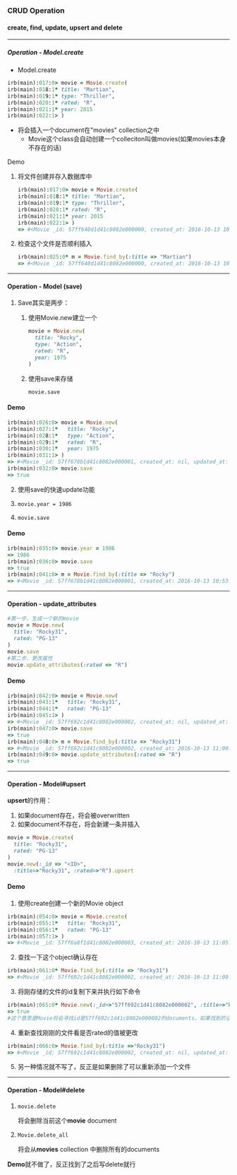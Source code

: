 ### CRUD Operation

#### create, find, update, upsert and delete

---

##### Operation - Model.create

* Model.create

```ruby
irb(main):017:0> movie = Movie.create(
irb(main):018:1* title: "Martian",
irb(main):019:1* type: "Thriller",
irb(main):020:1* rated: "R",
irb(main):021:1* year: 2015
irb(main):022:1> )
```

* 将会插入一个document在"movies" collection之中
  *  Movie这个class会自动创建一个colleciton叫做movies(如果movies本身不存在的话)

Demo

1. 将文件创建并存入数据库中

   ```ruby
   irb(main):017:0> movie = Movie.create(
   irb(main):018:1* title: "Martian",
   irb(main):019:1* type: "Thriller",
   irb(main):020:1* rated: "R",
   irb(main):021:1* year: 2015
   irb(main):022:1> )
   => #<Movie _id: 57ff640d1d41c8082e000000, created_at: 2016-10-13 10:38:05 UTC, updated_at: 2016-10-13 10:38:05 UTC, title: "Martian", type: "Thriller", rated: "R", year: 2015, release_date: nil, runtime: nil, votes: nil, countries: nil, languages: nil, genres: nil, filmingLocations(filming_locations): nil, metascore: nil, simplePlot(simple_plot): nil, plot: nil, urlIMDB(url_imdb): nil, urlPoster(url_poster): nil, directors: nil, actors: nil, writer_ids: nil, sequel_of: nil>
   ```

2. 检查这个文件是否顺利插入

   ```ruby
   irb(main):025:0* m = Movie.find_by(:title => "Martian")
   => #<Movie _id: 57ff640d1d41c8082e000000, created_at: 2016-10-13 10:38:05 UTC, updated_at: 2016-10-13 10:38:05 UTC, title: "Martian", type: "Thriller", rated: "R", year: 2015, release_date: nil, runtime: nil, votes: nil, countries: nil, languages: nil, genres: nil, filmingLocations(filming_locations): nil, metascore: nil, simplePlot(simple_plot): nil, plot: nil, urlIMDB(url_imdb): nil, urlPoster(url_poster): nil, directors: nil, actors: nil, writer_ids: nil, sequel_of: nil>
   ```

---

#### Operation - Model (save)

1. Save其实是两步：

   1. 使用Movie.new建立一个

      ```ruby
      movie = Movie.new(
        title: "Rocky",
        type: "Action",
        rated: "R",
        year: 1975
      )
      ```

   2. 使用save来存储

      ```movie.save```

#### Demo

```ruby
irb(main):026:0> movie = Movie.new(
irb(main):027:1*   title: "Rocky",
irb(main):028:1*   type: "Action",
irb(main):029:1*   rated: "R",
irb(main):030:1*   year: 1975
irb(main):031:1> )
=> #<Movie _id: 57ff678b1d41c8082e000001, created_at: nil, updated_at: nil, title: "Rocky", type: "Action", rated: "R", year: 1975, release_date: nil, runtime: nil, votes: nil, countries: nil, languages: nil, genres: nil, filmingLocations(filming_locations): nil, metascore: nil, simplePlot(simple_plot): nil, plot: nil, urlIMDB(url_imdb): nil, urlPoster(url_poster): nil, directors: nil, actors: nil, writer_ids: nil, sequel_of: nil>
irb(main):032:0> movie.save
=> true
```

2. 使用save的快速update功能


1. ```movie.year = 1986```
2. ```movie.save```

#### Demo

```ruby
irb(main):035:0> movie.year = 1986
=> 1986
irb(main):036:0> movie.save
=> true
irb(main):041:0> m = Movie.find_by(:title => "Rocky")
=> #<Movie _id: 57ff678b1d41c8082e000001, created_at: 2016-10-13 10:53:34 UTC, updated_at: 2016-10-13 10:55:23 UTC, title: "Rocky", type: "Action", rated: "R", year: 1986, release_date: nil, runtime: nil, votes: nil, countries: nil, languages: nil, genres: nil, filmingLocations(filming_locations): nil, metascore: nil, simplePlot(simple_plot): nil, plot: nil, urlIMDB(url_imdb): nil, urlPoster(url_poster): nil, directors: nil, actors: nil, writer_ids: nil, sequel_of: nil>
```

---

#### Operation - update_attributes 

```ruby
#第一步，生成一个新的movie
movie = Movie.new(
  title: "Rocky31",
  rated: "PG-13"
)
movie.save
#第二步，更改属性
movie.update_attributes(:rated => "R")
```

#### Demo

```ruby
irb(main):042:0> movie = Movie.new(
irb(main):043:1*   title: "Rocky31",
irb(main):044:1*   rated: "PG-13"
irb(main):045:1> )
=> #<Movie _id: 57ff692c1d41c8082e000002, created_at: nil, updated_at: nil, title: "Rocky31", type: nil, rated: "PG-13", year: nil, release_date: nil, runtime: nil, votes: nil, countries: nil, languages: nil, genres: nil, filmingLocations(filming_locations): nil, metascore: nil, simplePlot(simple_plot): nil, plot: nil, urlIMDB(url_imdb): nil, urlPoster(url_poster): nil, directors: nil, actors: nil, writer_ids: nil, sequel_of: nil>
irb(main):047:0> movie.save
=> true
irb(main):048:0> m = Movie.find_by(:title => "Rocky31")
=> #<Movie _id: 57ff692c1d41c8082e000002, created_at: 2016-10-13 11:00:08 UTC, updated_at: 2016-10-13 11:00:08 UTC, title: "Rocky31", type: nil, rated: "PG-13", year: nil, release_date: nil, runtime: nil, votes: nil, countries: nil, languages: nil, genres: nil, filmingLocations(filming_locations): nil, metascore: nil, simplePlot(simple_plot): nil, plot: nil, urlIMDB(url_imdb): nil, urlPoster(url_poster): nil, directors: nil, actors: nil, writer_ids: nil, sequel_of: nil>
irb(main):049:0> movie.update_attributes(:rated => "R")
=> true
```

---



#### Operation - Model#upsert

**upsert**的作用：

1. 如果document存在，将会被overwritten
2. 如果document不存在，将会新建一条并插入

```ruby
movie = Movie.create(
  title: "Rocky31",
  rated: "PG-13"
)
movie.new(:_id => "<ID>",
  :title=>"Rocky31", :rated=>"R").upsert
```

#### Demo

1. 使用create创建一个新的Movie object

```ruby
irb(main):054:0> movie = Movie.create(
irb(main):055:1*   title: "Rocky31",
irb(main):056:1*   rated: "PG-13"
irb(main):057:1> )
=> #<Movie _id: 57ff6a8f1d41c8082e000003, created_at: 2016-10-13 11:05:51 UTC, updated_at: 2016-10-13 11:05:51 UTC, title: "Rocky31", type: nil, rated: "PG-13", year: nil, release_date: nil, runtime: nil, votes: nil, countries: nil, languages: nil, genres: nil, filmingLocations(filming_locations): nil, metascore: nil, simplePlot(simple_plot): nil, plot: nil, urlIMDB(url_imdb): nil, urlPoster(url_poster): nil, directors: nil, actors: nil, writer_ids: nil, sequel_of: nil>
```

2. 查找一下这个object确认存在

```ruby
irb(main):061:0* Movie.find_by(:title => "Rocky31")
=> #<Movie _id: 57ff692c1d41c8082e000002, created_at: 2016-10-13 11:00:08 UTC, updated_at: 2016-10-13 11:01:30 UTC, title: "Rocky31", type: nil, rated: "R", year: nil, release_date: nil, runtime: nil, votes: nil, countries: nil, languages: nil, genres: nil, filmingLocations(filming_locations): nil, metascore: nil, simplePlot(simple_plot): nil, plot: nil, urlIMDB(url_imdb): nil, urlPoster(url_poster): nil, directors: nil, actors: nil, writer_ids: nil, sequel_of: nil>
```

3. 将刚存储的文件的id复制下来并执行如下命令

```ruby
irb(main):065:0* Movie.new(:_id=>"57ff692c1d41c8082e000002", :title=>"Rocky31", :rated=>"R").upsert
=> true
#这个意思是Movie将会寻找id是57ff692c1d41c8082e000002的documents，如果找到的话就更改rated的值，如果没找到就添加一个新的object
```

4. 重新查找刚刚的文件看是否rated的值被更改

```ruby
irb(main):066:0> Movie.find_by(:title =>"Rocky31")
=> #<Movie _id: 57ff692c1d41c8082e000002, created_at: nil, updated_at: nil, title: "Rocky31", type: nil, rated: "R", year: nil, release_date: nil, runtime: nil, votes: nil, countries: nil, languages: nil, genres: nil, filmingLocations(filming_locations): nil, metascore: nil, simplePlot(simple_plot): nil, plot: nil, urlIMDB(url_imdb): nil, urlPoster(url_poster): nil, directors: nil, actors: nil, writer_ids: nil, sequel_of: nil>
```

5. 另一种情况就不写了，反正是如果删除了可以重新添加一个文件

---

#### Operation - Model#delete

1. ```movie.delete```

   将会删除当前这个**movie** document

2. ```Movie.delete_all```

   将会从**movies** collection 中删除所有的documents

**Demo**就不做了，反正找到了之后写delete就行